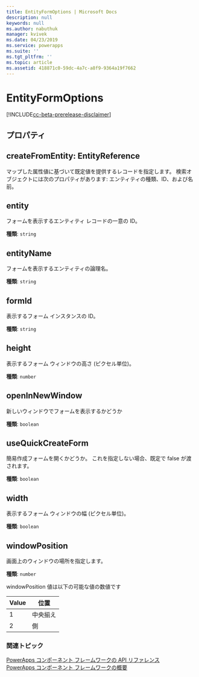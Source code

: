 ```yaml
---
title: EntityFormOptions | Microsoft Docs
description: null
keywords: null
ms.author: nabuthuk
manager: kvivek
ms.date: 04/23/2019
ms.service: powerapps
ms.suite: ''
ms.tgt_pltfrm: ''
ms.topic: article
ms.assetid: 418871c0-59dc-4a7c-a8f9-9364a19f7662
---
```

# <a name="entityformoptions"></a>EntityFormOptions

[!INCLUDE[cc-beta-prerelease-disclaimer](../../../includes/cc-beta-prerelease-disclaimer.md)]

## <a name="properties"></a>プロパティ

## <a name="createfromentity-entityreference"></a>createFromEntity: EntityReference

マップした属性値に基づいて既定値を提供するレコードを指定します。 検索オブジェクトには次のプロパティがあります: エンティティの種類、ID、および名前。

## <a name="entity"></a>entity

フォームを表示するエンティティ レコードの一意の ID。 

**種類**: `string`

## <a name="entityname"></a>entityName

フォームを表示するエンティティの論理名。 

**種類**: `string`

## <a name="formid"></a>formId

表示するフォーム インスタンスの ID。

**種類**: `string`

## <a name="height"></a>height

表示するフォーム ウィンドウの高さ (ピクセル単位)。

**種類**: `number`

## <a name="openinnewwindow"></a>openInNewWindow

新しいウィンドウでフォームを表示するかどうか

**種類**: `boolean`

## <a name="usequickcreateform"></a>useQuickCreateForm

簡易作成フォームを開くかどうか。 これを指定しない場合、既定で false が渡されます。 

**種類**: `boolean`

## <a name="width"></a>width

表示するフォーム ウィンドウの幅 (ピクセル単位)。

**種類**: `boolean`

## <a name="windowposition"></a>windowPosition

画面上のウィンドウの場所を指定します。

**種類**: `number`

windowPosition 値は以下の可能な値の数値です

|Value|位置|
|---|---|
|1|中央揃え|
|2|側|


### <a name="related-topics"></a>関連トピック

[PowerApps コンポーネント フレームワークの API リファレンス](../reference/index.md)<br/>
[PowerApps コンポーネント フレームワークの概要](../overview.md)